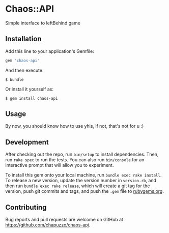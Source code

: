 # Chaos::API

Simple interface to leftBehind game

## Installation

Add this line to your application's Gemfile:

```ruby
gem 'chaos-api'
```

And then execute:

    $ bundle

Or install it yourself as:

    $ gem install chaos-api

## Usage

By now, you should know how to use yhis, if not, that's not for u :)

## Development

After checking out the repo, run `bin/setup` to install dependencies. Then, run `rake spec` to run the tests. You can also run `bin/console` for an interactive prompt that will allow you to experiment.

To install this gem onto your local machine, run `bundle exec rake install`. To release a new version, update the version number in `version.rb`, and then run `bundle exec rake release`, which will create a git tag for the version, push git commits and tags, and push the `.gem` file to [rubygems.org](https://rubygems.org).

## Contributing

Bug reports and pull requests are welcome on GitHub at https://github.com/chapuzzo/chaos-api.

